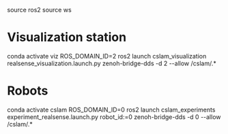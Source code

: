 
source ros2
source ws

# Visualization station
conda activate viz
ROS_DOMAIN_ID=2 ros2 launch cslam_visualization realsense_visualization.launch.py
zenoh-bridge-dds -d 2 --allow /cslam/.*

# Robots
conda activate cslam
ROS_DOMAIN_ID=0 ros2 launch cslam_experiments experiment_realsense.launch.py robot_id:=0
zenoh-bridge-dds -d 0 --allow /cslam/.*